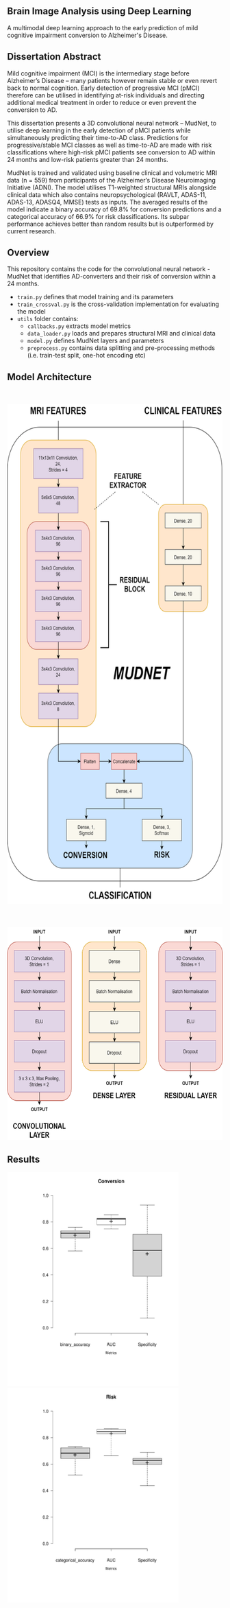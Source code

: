 ## Brain Image Analysis using Deep Learning
A multimodal deep learning approach to the early prediction of mild cognitive impairment conversion to Alzheimer's Disease.
## Dissertation Abstract
Mild cognitive impairment (MCI) is the intermediary stage before Alzheimer’s Disease – many patients however remain stable or even revert back to normal cognition. Early detection of progressive MCI (pMCI) therefore can be utilised in identifying at-risk individuals and directing additional medical treatment in order to reduce or even prevent the conversion to AD.

This dissertation presents a 3D convolutional neural network – MudNet, to utilise deep learning in the early detection of pMCI patients while simultaneously predicting their time-to-AD class. Predictions for progressive/stable MCI classes as well as time-to-AD are made with risk classifications where high-risk pMCI patients see conversion to AD within 24 months and low-risk patients greater than 24 months.

MudNet is trained and validated using baseline clinical and volumetric MRI data (n = 559) from participants of the Alzheimer’s Disease Neuroimaging Initiative (ADNI). The model utilises T1-weighted structural MRIs alongside clinical data which also contains neuropsychological (RAVLT, ADAS-11, ADAS-13, ADASQ4, MMSE) tests as inputs.
The averaged results of the model indicate a binary accuracy of 69.8% for conversion predictions and a categorical accuracy of 66.9% for risk classifications. Its subpar performance achieves better than random results but is outperformed by current research.
## Overview
This repository contains the code for the convolutional neural network - MudNet that identifies AD-converters and their risk of conversion within a 24 months.
* ```train.py``` defines that model training and its parameters
* ```train_crossval.py``` is the cross-validation implementation for evaluating the model
* ```utils``` folder contains:
  * ```callbacks.py``` extracts model metrics
  * ```data_loader.py``` loads and prepares structural MRI and clinical data
  * ```model.py``` defines MudNet layers and parameters
  * ```preprocess.py``` contains data splitting and pre-processing methods (i.e. train-test split, one-hot encoding etc)
## Model Architecture
<br></br>
<img src="figures/ArchitectureOverview.png" width="656" height="1165">
<br></br>
<br></br>
<img src="figures/ArchitectureLayers.png" width="640" height="496">
## Results
<img src="figures/conversion_boxplot.svg" width="400" height="500"> <img src="figures/risk_boxplot.svg" width="400" height="500">
